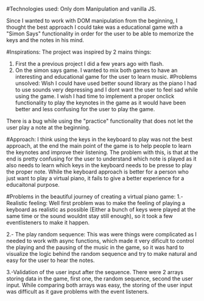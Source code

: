 #Technologies used: 
Only dom Manipulation and vanilla JS.

Since I wanted to work with DOM manipulation from the beginning, I thought the best approach I could take was a educational game with a "Simon Says" functionality in order for the user to be able to memorize the keys and the notes in his mind.

#Inspirations:
The project was inspired by 2 mains things:
1. First the a previous project I did a few years ago with flash.
2. On the simon says game.
I wanted to mix both games to have an interesting and educational game for the user to learn music.
#Problems unsolved:
Wish I could have used better sound library as the piano I had to use sounds very depressing and I dont want the user to feel sad while using the game.
I wish I had time to implement a proper onclick functionality to play the keynotes in the game as it would have been better and less confusing for the user to play the game.

There is a bug while using the "practice" functionality that does not let the user play a note at the beginning.

#Approach:
I think using the keys in the keyboard to play was not the best approach, at the end the main point of the game is to help people to learn the keynotes and improve their listening. The problem with this, is that at the end is pretty confusing for the user to understand which note is played as it also needs to learn which keys in the keyboard needs to be presse to play the proper note.
While the keyboard approach is better for a person who just want to play a virtual piano, it fails to give a better experience for a educaitonal purpose.

#Problems in the beautiful journey of creating a virtual piano game:
1.- Realistic feeling:
Well first problem was to make the feeling of playing a keyboard as realistic as possible (Either a bunch of keys were played at the same time or the sound wouldnt stay still enough), so it took a few eventlisteners to make it happen.


2.- The play random sequence:
This was were things were complicated as I needed to work with async functions, which made it very dificult to control the playing and the pausing of the music in the game, so it was hard to visualize the logic behind the random sequence and try to make  natural and easy for the user to hear the notes.

3.-Validation of the user input after the sequence.
There were 2 arrays storing data in the game, first one, the random sequence, second the user input. While comparing both arrays was easy, the storing of the user input was difficult as it gave problems with the event listeners.


